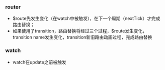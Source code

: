### router
- $route先发生变化（在watch中被触发），在下一个周期（nextTick）才完成路由替换；
- 如果使用了transition，路由替换将经过三个过程，$route发生变化，transition name发生变化，transition新旧路由动画过程，完成路由替换

### watch
- watch在update之前被触发
